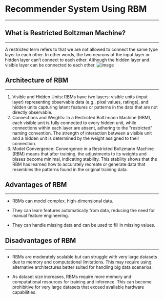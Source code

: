 # Recommender System Using RBM
---------
## What is Restricted Boltzman Machine? 
----------
A restricted term refers to that we are not allowed to connect the same type layer to each other. In other words, the two neurons of the input layer or hidden layer can’t connect to each other. Although the hidden layer and visible layer can be connected to each other.
![image](https://github.com/YashrajMishra6190/RS_using_RBM/assets/143256900/3c654caf-d08a-4126-a943-ee819dc5b334)

## Architecture of RBM
----------
1. Visible and Hidden Units: RBMs have two layers: visible units (input layer) representing observable data (e.g., pixel values, ratings), and hidden units capturing latent features or patterns in the data that are not directly observable.
2. Connections and Weights:  In a Restricted Boltzmann Machine (RBM), each visible unit is fully connected to every hidden unit, while connections within each layer are absent, adhering to the "restricted" naming convention. The strength of interaction between a visible unit and a hidden unit is determined by the weight assigned to their connection.             
3.  Model Convergence: Convergence in a Restricted Boltzmann Machine (RBM) means that after training, the adjustments to its weights and biases become minimal, indicating stability. This stability shows that the RBM has learned how to accurately recreate or generate data that resembles the patterns found in the original training data.

## Advantages of RBM
------
- RBMs can model complex, high-dimensional data.

- They can learn features automatically from data, reducing the need for manual feature engineering.

- They can handle missing data and can be used to fill in missing values.

## Disadvantages of RBM 
------------
- RBMs are moderately scalable but can struggle with very large datasets due to memory and computational limitations. This may require using alternative architectures better suited for handling big data scenarios.

- As dataset size increases, RBMs require more memory and computational resources for training and inference. This can become prohibitive for very large datasets that exceed available hardware capabilities.


